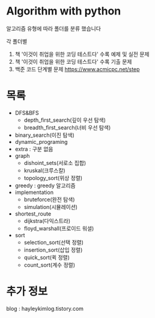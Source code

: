 # Algorithm with python

알고리즘 유형에 따라 폴더를 분류 했습니다

각 폴더별
1. 책 '이것이 취업을 위한 코딩 테스트다' 수록 예제 및 실전 문제
2. 책 '이것이 취업을 위한 코딩 테스트다' 수록 기출 문제
3. 백준 코드 단계별 문제 https://www.acmicpc.net/step


# 목록
- DFS&BFS
  - depth_first_search(깊이 우선 탐색)
  - breadth_first_search(너비 우선 탐색)
- binary_search(이진 탐색)
- dynamic_programing
- extra : 구분 없음
- graph
  - dishoint_sets(서로소 집합)
  - kruskal(크루스칼)
  - topology_sort(위상 정렬)
- greedy : greedy 알고리즘
- implementation
  - bruteforce(완전 탐색)
  - simulation(시뮬레이션)
- shortest_route
  - dijkstra(다익스트라)
  - floyd_warshall(프로이드 워셜)
- sort
  - selection_sort(선택 정렬)
  - insertion_sort(삽입 정렬)
  - quick_sort(퀵 정렬)
  - count_sort(계수 정렬)

# 추가 정보
blog : hayleykimlog.tistory.com
